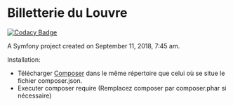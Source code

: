 Billetterie du Louvre 
===========

[![Codacy Badge](https://api.codacy.com/project/badge/Grade/594d178a648446f88e04b4c5840ab0f4)](https://app.codacy.com/app/fjulien819/Billetterie-du-Louvre-?utm_source=github.com&utm_medium=referral&utm_content=fjulien819/Billetterie-du-Louvre-&utm_campaign=Badge_Grade_Dashboard)

A Symfony project created on September 11, 2018, 7:45 am.

Installation:

- Télécharger <a href="https://getcomposer.org/download/">Composer</a> dans le même répertoire que celui où se situe le fichier composer.json. 
- Executer composer require (Remplacez composer par composer.phar si nécessaire) 
